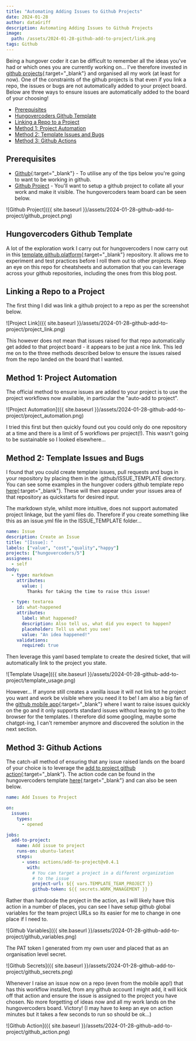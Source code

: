 ```yaml
---
title: "Automating Adding Issues to Github Projects"
date: 2024-01-28
author: dataGriff
description: Automating Adding Issues to Github Projects
image:
  path: /assets/2024-01-28-github-add-to-project/link.png
tags: Github
---
```


Being a hungover coder it can be difficult to remember all the ideas you've had or which ones you are currently working on... I've therefore invested in [github projects](https://docs.github.com/en/issues/planning-and-tracking-with-projects/learning-about-projects/quickstart-for-projects){:target="_blank"} and organised all my work (at least for now). One of the constraints of the github projects is that even if you link a repo, the issues or bugs are not automatically added to your project board. Below are three ways to ensure issues are automatically added to the board of your choosing!

- [Prerequisites](#prerequisites)
- [Hungovercoders Github Template](#hungovercoders-github-template)
- [Linking a Repo to a Project](#linking-a-repo-to-a-project)
- [Method 1: Project Automation](#method-1-project-automation)
- [Method 2: Template Issues and Bugs](#method-2-template-issues-and-bugs)
- [Method 3: Github Actions](#method-3-github-actions)

## Prerequisites

- [Github](https://github.com/){:target="_blank"} - To utilise any of the tips below you're going to want to be working in github.
- [Github Project](https://docs.github.com/en/issues/planning-and-tracking-with-projects/learning-about-projects/about-projects) - You'll want to setup a github project to collate all your work and make it visible. The hungovercoders team board can be seen below.

![Github Project]({{ site.baseurl }}/assets/2024-01-28-github-add-to-project/github_project.png)

## Hungovercoders Github Template

A lot of the exploration work I carry out for hungovercoders I now carry out in this [template.github.platform](https://github.com/hungovercoders/template.github.platform){:target="_blank"} repository. It allows me to experiment and test practices before I roll them out to other projects. Keep an eye on this repo for cheatsheets and automation that you can leverage across your github repositories, including the ones from this blog post.

## Linking a Repo to a Project

The first thing I did was link a github project to a repo as per the screenshot below.

![Project Link]({{ site.baseurl }}/assets/2024-01-28-github-add-to-project/project_link.png)

This however does not mean that issues raised for that repo automatically get added to that project board - it appears to be just a nice link. This led me on to the three methods described below to ensure the issues raised from the repo landed on the board that I wanted.

## Method 1: Project Automation

The official method to ensure issues are added to your project is to use the project workflows now available, in particular the "auto-add to project".

![Project Automation]({{ site.baseurl }}/assets/2024-01-28-github-add-to-project/project_automation.png)

I tried this first but then quickly found out you could only do one repository at a time and there is a limit of 5 workflows per project(!). This wasn't going to be sustainable so I looked elsewhere...

## Method 2: Template Issues and Bugs

I found that you could create template issues, pull requests and bugs in your repository by placing them in the .github/ISSUE_TEMPLATE directory. You can see some examples in the hungover coders github template repo [here](https://github.com/hungovercoders/template.github.platform/tree/main/.github/ISSUE_TEMPLATE){:target="_blank"}. These will then appear under your issues area of that repository as quickstarts for desired input.

The markdown style, whilst more intuitive, does not support automated project linkage, but the yaml files do. Therefore if you create something like this as an issue.yml file in the ISSUE_TEMPLATE folder...

```yaml
name: Issue
description: Create an Issue
title: "[Issue]: "
labels: ["value", "cost","quality","happy"]
projects: ["hungovercoders/5"]
assignees:
  - self
body:
  - type: markdown
    attributes:
      value: |
        Thanks for taking the time to raise this issue!

  - type: textarea
    id: what-happened
    attributes:
      label: What happened?
      description: Also tell us, what did you expect to happen?
      placeholder: Tell us what you see!
      value: "An idea happened!"
    validations:
      required: true
```

Then leverage this yaml based template to create the desired ticket, that will automatically link to the project you state.

![Template Usage]({{ site.baseurl }}/assets/2024-01-28-github-add-to-project/template_usage.png)

However... If anyone still creates a vanilla issue it will not link tot he project you want and work be visible where you need it to be! I am also a big fan of the [github mobile app](https://github.com/mobile){:target="_blank"} where I want to raise issues quickly on the go and it only supports standard issues without leaving to go to the browser for the templates. I therefore did some googling, maybe some chatgpt-ing, I can't remember anymore and discovered the solution in the next section.

## Method 3: Github Actions

The catch-all method of ensuring that any issue raised lands on the board of your choice is to leverage the [add to project github action](https://github.com/actions/add-to-project){:target="_blank"}. The action code can be found in the hungovercoders template [here](https://github.com/hungovercoders/template.github.platform/blob/main/.github/workflows/add-to-project.yml){:target="_blank"} and can also be seen below.

```yaml
name: Add Issues to Project

on:
  issues:
    types:
      - opened

jobs:
  add-to-project:
    name: Add issue to project
    runs-on: ubuntu-latest
    steps:
      - uses: actions/add-to-project@v0.4.1
        with:
          # You can target a project in a different organization
          # to the issue
          project-url: ${{ vars.TEMPLATE_TEAM_PROJECT }}
          github-token: ${{ secrets.WORK_MANAGEMENT }}
```

Rather than hardcode the project in the action, as I will likely have this action in a number of places, you can see I have setup github global variables for the team project URLs so its easier for me to change in one place if I need to.

![Github Variables]({{ site.baseurl }}/assets/2024-01-28-github-add-to-project/github_variables.png)

The PAT token I generated from my own user and placed that as an organisation level secret.

![Github Secrets]({{ site.baseurl }}/assets/2024-01-28-github-add-to-project/github_secrets.png)

Whenever I raise an issue now on a repo (even from the mobile app!) that has this workflow installed, from any github account I might add, it will kick off that action and ensure the issue is assigned to the project you have chosen. No more forgetting of ideas now and all my work lands on the hungovercoders board. Victory! (I may have to keep an eye on action minutes but it takes a few seconds to run so should be ok...)

![Github Action]({{ site.baseurl }}/assets/2024-01-28-github-add-to-project/github_action.png)